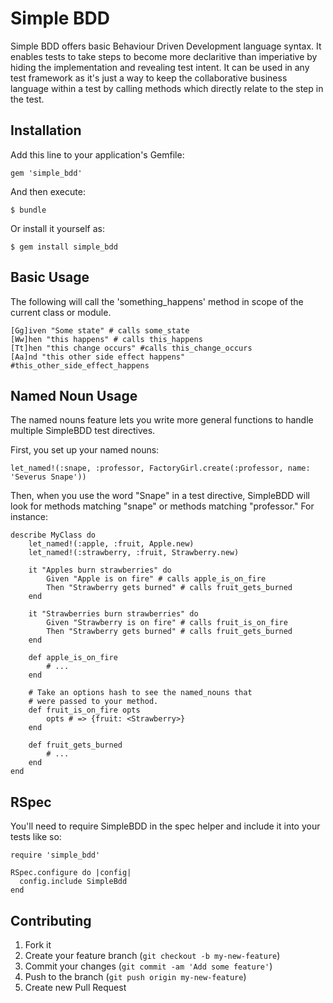 # Simple BDD

Simple BDD offers basic Behaviour Driven Development language syntax. It enables tests to take steps to become more declaritive than imperiative by hiding the implementation and revealing test intent. It can be used in any test framework as it's just a way to keep the collaborative business language within a test by calling methods which directly relate to the step in the test.


## Installation

Add this line to your application's Gemfile:

    gem 'simple_bdd'

And then execute:

    $ bundle

Or install it yourself as:

    $ gem install simple_bdd

## Basic Usage

The following will call the 'something_happens' method in scope of the current class or module.  

	[Gg]iven "Some state" # calls some_state
	[Ww]hen "this happens" # calls this_happens
	[Tt]hen "this change occurs" #calls this_change_occurs
	[Aa]nd "this other side effect happens" #this_other_side_effect_happens

## Named Noun Usage

The named nouns feature lets you write more general functions to handle multiple
SimpleBDD test directives.

First, you set up your named nouns:

``` let_named!(:snape, :professor, FactoryGirl.create(:professor, name: 'Severus Snape')) ```

Then, when you use the word "Snape" in a test directive, SimpleBDD will look for methods matching
"snape" or methods matching "professor."  For instance:

```
describe MyClass do
    let_named!(:apple, :fruit, Apple.new)
    let_named!(:strawberry, :fruit, Strawberry.new)

    it "Apples burn strawberries" do
        Given "Apple is on fire" # calls apple_is_on_fire
        Then "Strawberry gets burned" # calls fruit_gets_burned
    end

    it "Strawberries burn strawberries" do
        Given "Strawberry is on fire" # calls fruit_is_on_fire
        Then "Strawberry gets burned" # calls fruit_gets_burned
    end

    def apple_is_on_fire
        # ...
    end

    # Take an options hash to see the named_nouns that
    # were passed to your method.
    def fruit_is_on_fire opts
        opts # => {fruit: <Strawberry>}
    end

    def fruit_gets_burned
        # ...
    end
end
```
	
## RSpec

You'll need to require SimpleBDD in the spec helper and include it into your tests like so:

	require 'simple_bdd'

	RSpec.configure do |config|
  	  config.include SimpleBdd
	end

## Contributing

1. Fork it
2. Create your feature branch (`git checkout -b my-new-feature`)
3. Commit your changes (`git commit -am 'Add some feature'`)
4. Push to the branch (`git push origin my-new-feature`)
5. Create new Pull Request
